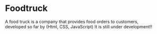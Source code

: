 # Foodtruck
A food truck is a company that provides food orders to customers, developed so far by (Html, CSS, JavaScript) It is still under development!!
